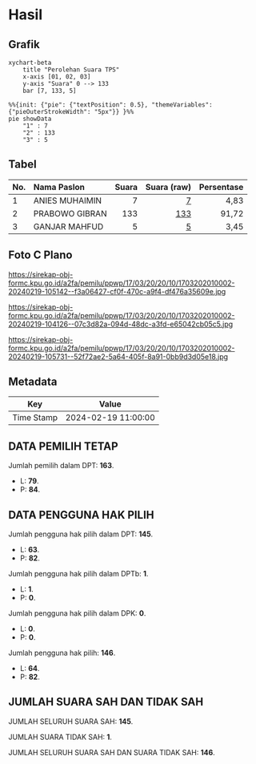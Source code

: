 # Hasil

## Grafik

```mermaid
xychart-beta
    title "Perolehan Suara TPS"
    x-axis [01, 02, 03]
    y-axis "Suara" 0 --> 133
    bar [7, 133, 5]
```

```mermaid
%%{init: {"pie": {"textPosition": 0.5}, "themeVariables": {"pieOuterStrokeWidth": "5px"}} }%%
pie showData
    "1" : 7
    "2" : 133
    "3" : 5
```

## Tabel

| No. | Nama Paslon    | Suara | Suara (raw) | Persentase |
|:--- |:-------------- | -----:| -----------:| ----------:|
| 1   | ANIES MUHAIMIN | 7     | [7][p-1]    | 4,83       |
| 2   | PRABOWO GIBRAN | 133   | [133][p-2]  | 91,72      |
| 3   | GANJAR MAHFUD  | 5     | [5][p-3]    | 3,45       |


[p-1]: https://github.com/gigit-pemilu/pemilu-2024-17-bengkulu/blob/main/pilpres/hitung-suara/sub/17-bengkulu/sub/03-bengkulu-utara/sub/20-air-padang/sub/2010-tanjung-aur/sub/002-tps/sub/paslon-1.txt
[p-2]: https://github.com/gigit-pemilu/pemilu-2024-17-bengkulu/blob/main/pilpres/hitung-suara/sub/17-bengkulu/sub/03-bengkulu-utara/sub/20-air-padang/sub/2010-tanjung-aur/sub/002-tps/sub/paslon-2.txt
[p-3]: https://github.com/gigit-pemilu/pemilu-2024-17-bengkulu/blob/main/pilpres/hitung-suara/sub/17-bengkulu/sub/03-bengkulu-utara/sub/20-air-padang/sub/2010-tanjung-aur/sub/002-tps/sub/paslon-3.txt

## Foto C Plano

https://sirekap-obj-formc.kpu.go.id/a2fa/pemilu/ppwp/17/03/20/20/10/1703202010002-20240219-105142--f3a06427-cf0f-470c-a9f4-df476a35609e.jpg

https://sirekap-obj-formc.kpu.go.id/a2fa/pemilu/ppwp/17/03/20/20/10/1703202010002-20240219-104126--07c3d82a-094d-48dc-a3fd-e65042cb05c5.jpg

https://sirekap-obj-formc.kpu.go.id/a2fa/pemilu/ppwp/17/03/20/20/10/1703202010002-20240219-105731--52f72ae2-5a64-405f-8a91-0bb9d3d05e18.jpg


## Metadata

| Key        | Value               |
| ---------- | ------------------- |
| Time Stamp | 2024-02-19 11:00:00 |


## DATA PEMILIH TETAP

Jumlah pemilih dalam DPT: **163**.
 * L: **79**.
 * P: **84**.

## DATA PENGGUNA HAK PILIH

Jumlah pengguna hak pilih dalam DPT: **145**.
 * L: **63**.
 * P: **82**.

Jumlah pengguna hak pilih dalam DPTb: **1**.
 * L: **1**.
 * P: **0**.

Jumlah pengguna hak pilih dalam DPK: **0**.
 * L: **0**.
 * P: **0**.

Jumlah pengguna hak pilih: **146**.
 * L: **64**.
 * P: **82**.

## JUMLAH SUARA SAH DAN TIDAK SAH

JUMLAH SELURUH SUARA SAH: **145**.

JUMLAH SUARA TIDAK SAH: **1**.

JUMLAH SELURUH SUARA SAH DAN SUARA TIDAK SAH: **146**.



